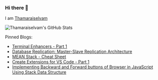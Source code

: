 ### Hi there 👋

I am [Thamaraiselvam](https://thamaraiselvam.dev)


![Thamaraiselvam's GitHub Stats](https://github-readme-stats.vercel.app/api?username=thamaraiselvam&show_icons=true&hide_border=true&theme=tokyonight "Thamaraiselvam's GitHub Stats")

Pinned Blogs:
- [ Terminal Enhancers - Part 1](https://thamaraiselvam.dev/terminal-enhancers-part-1-cke82u68f02iryjs1hfry9xcu)
- [Database Replication: Master-Slave Replication Architecture](https://thamaraiselvam.dev/database-replication-master-slave-replication-architecture-ck66skn6r03r8kbs16egqnzvg)
- [MEAN Stack - Cheat Sheet](https://thamaraiselvam.dev/mean-stack-cheat-sheet-cjxyjol4r0019qas1c7e4pmzp)
- [Create Extensions for VS Code - Part 1](https://thamaraiselvam.dev/create-extensions-for-vs-code-part-1-cjx5r238f000t65s1ag0fdn8e)
- [Implementing Backward and Forward buttons of Browser in JavaScript Using Stack Data Structure](https://thamaraiselvam.dev/implementing-backward-and-forward-buttons-of-browser-in-javascript-using-stack-data-structure-cjujn789z001cnrs1yyc2q06w)
